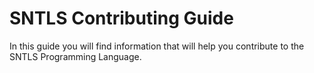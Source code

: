 # SNTLS Contributing Guide

In this guide you will find information that will help you contribute to the SNTLS Programming Language.
